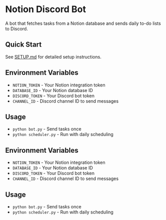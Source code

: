 # Notion Discord Bot

A bot that fetches tasks from a Notion database and sends daily to-do lists to Discord.

## Quick Start

See [SETUP.md](SETUP.md) for detailed setup instructions.

## Environment Variables

- `NOTION_TOKEN` - Your Notion integration token
- `DATABASE_ID` - Your Notion database ID
- `DISCORD_TOKEN` - Your Discord bot token
- `CHANNEL_ID` - Discord channel ID to send messages

## Usage

- `python bot.py` - Send tasks once
- `python scheduler.py` - Run with daily scheduling

## Environment Variables

- `NOTION_TOKEN` - Your Notion integration token
- `DATABASE_ID` - Your Notion database ID
- `DISCORD_TOKEN` - Your Discord bot token
- `CHANNEL_ID` - Discord channel ID to send messages

## Usage

- `python bot.py` - Send tasks once
- `python scheduler.py` - Run with daily scheduling